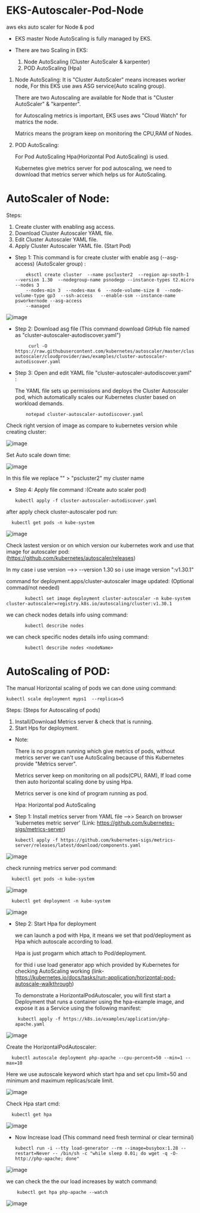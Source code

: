 # EKS-Autoscaler-Pod-Node
aws eks auto scaler for Node &amp; pod
 
- EKS master Node AutoScaling is fully managed by EKS. 

- There are two Scaling in EKS: 
  1. Node AutoScaling (Cluster AutoScaler & karpenter)
  2. POD AutoScaling (Hpa)

 1. Node AutoScaling: 
    It is "Cluster AutoScaler" means increases worker node, For this EKS use aws ASG service(Auto scaling group).

    There are two Autoscaling are available for Node that is "Cluster AutoScaler" & "karpenter".

    for Autoscaling metrics is important, EKS uses aws "Cloud Watch" for matrics the node.

    Matrics means the program keep on monitoring the CPU,RAM of Nodes. 

2. POD AutoScaling:

   For Pod AutoScaling Hpa(Horizontal Pod AutoScaling) is used.

   Kubernetes give metrics server for pod autoscaling, we need to download that metrics server which helps us for AutoScaling.
   


# AutoScaler of Node:

Steps:
1.  Create cluster with enabling asg access.
2.  Download Cluster Autoscaler YAML file.
3.  Edit Cluster Autoscaler YAML file.
4.  Apply Cluster Autoscaler YAML file. (Start Pod)

- Step 1: This command is for create cluster with enable asg (--asg-access) (AutoScaler group) : 

          eksctl create cluster  --name pscluster2  --region ap-south-1  --version 1.30  --nodegroup-name psnodegp --instance-types t2.micro --nodes 3
          --nodes-min 3  --nodes-max 6  --node-volume-size 8  --node-volume-type gp3  --ssh-access   --enable-ssm --instance-name psworkernode --asg-access
          --managed

![image](https://github.com/user-attachments/assets/f58bac64-f176-41fa-a615-163758d6362a)


- Step 2: Download asg file (This command download GitHub file named as "cluster-autoscaler-autodiscover.yaml")

           curl -O https://raw.githubusercontent.com/kubernetes/autoscaler/master/cluster-autoscaler/cloudprovider/aws/examples/cluster-autoscaler-autodiscover.yaml


- Step 3: Open and edit YAML file "cluster-autoscaler-autodiscover.yaml" :

  The YAML file sets up permissions and deploys the Cluster Autoscaler pod, which automatically scales our Kubernetes cluster based on workload demands.

          notepad cluster-autoscaler-autodiscover.yaml


Check right version of image as compare to kubernetes version while creating cluster:

![image](https://github.com/user-attachments/assets/7ae1c097-845d-49f1-bf24-3a5ae79afad7)

Set Auto scale down time:

![image](https://github.com/user-attachments/assets/9996df76-19a1-4ca7-a30e-529712833a0e)

In this file we replace "<YOUR CLUSTER NAME >"  > "pscluster2" my cluster name



- Step 4: Apply file command :(Create auto scaler pod)

      kubectl apply -f cluster-autoscaler-autodiscover.yaml

after apply check cluster-autoscaler pod run:

      kubectl get pods -n kube-system
          

![image](https://github.com/user-attachments/assets/0c5bc16f-3902-47b1-8370-99ab1bce7de1)

Check lastest version or on which version our kubernetes work and use that image for autoscaler pod: (https://github.com/kubernetes/autoscaler/releases)

In my case i use version -->> --version 1.30  so i use image version ":v1.30.1"

command for deployment.apps/cluster-autoscaler image updated: (Optional commad/not needed)

           kubectl set image deployment cluster-autoscaler -n kube-system cluster-autoscaler=registry.k8s.io/autoscaling/cluster:v1.30.1
           
we can check nodes details info using command: 

           kubectl describe nodes
    
we can check specific nodes details info using command:

           kubectl describe nodes <nodeName>
       
# AutoScaling of POD:

The manual Horizontal scaling of pods we can done using command:

    kubectl scale deployment myps1  --replicas=5

Steps:  (Steps for Autoscaling of pods)
 1.  Install/Download Metrics server & check that is running.
 2.  Start Hps for deployment.

- Note:

  There is no program running which give metrics of pods, without metrics server we can't use AutoScaling because of this Kubernetes provide "Metrics server".

  Metrics server keep on monitoring on all pods(CPU, RAM), If load come then auto horizontal scaling done by using Hpa.

  Metrics server is one kind of program running as pod.
  
  Hpa: Horizontal pod AutoScaling

- Step 1: Install metrics server from YAML file -->> Search on browser 'kubernetes metric server' (Link: https://github.com/kubernetes-sigs/metrics-server)

      kubectl apply -f https://github.com/kubernetes-sigs/metrics-server/releases/latest/download/components.yaml

![image](https://github.com/user-attachments/assets/d56b865e-1477-478a-b6d3-0e29cd5cabd4)


check running metrics server pod command:

      kubectl get pods -n kube-system

![image](https://github.com/user-attachments/assets/c1382a20-1d0a-4892-bbc1-b00cc5957a01)

      kubectl get deployment -n kube-system

![image](https://github.com/user-attachments/assets/93d02a37-a9bf-42b7-b501-1c7ffe9c93c1)


- Step 2: Start Hpa for deployment 

  we can launch a pod with Hpa, it means we set that pod/deployment as Hpa which autoscale according to load.

  Hpa is just progarm which attach to Pod/deployment.

  for thid i use load generator app which provided by Kubernetes for checking AutoScaling working
  (link- https://kubernetes.io/docs/tasks/run-application/horizontal-pod-autoscale-walkthrough)

  To demonstrate a HorizontalPodAutoscaler, you will first start a Deployment that runs a container using the hpa-example image,
  and expose it as a Service using the following manifest:

       kubectl apply -f https://k8s.io/examples/application/php-apache.yaml

![image](https://github.com/user-attachments/assets/0d9d8cf9-d507-4f89-896d-4482ae98bc40)


 Create the HorizontalPodAutoscaler:

      kubectl autoscale deployment php-apache --cpu-percent=50 --min=1 --max=10

 Here we use autoscale keyword which start hpa and set cpu limit=50 and minimum and maximum replicas/scale limit.
 
![image](https://github.com/user-attachments/assets/05146fb9-9477-4dd4-8ecb-676ae52f108e)

 Check Hpa start cmd:

      kubectl get hpa

![image](https://github.com/user-attachments/assets/67bd0c12-6f6a-4fd0-944a-028ac863d786)

- Now Increase load (This command need fresh terminal or clear terminal)

      kubectl run -i --tty load-generator --rm --image=busybox:1.28 --restart=Never -- /bin/sh -c "while sleep 0.01; do wget -q -O- http://php-apache; done"


![image](https://github.com/user-attachments/assets/956d05d4-0f3e-4d5d-a742-7dd239557392)

we can check the the our load increases by watch command:

        kubectl get hpa php-apache --watch

 ![image](https://github.com/user-attachments/assets/eaaadd03-1b40-4dcc-bdde-0e45c59027ae)

